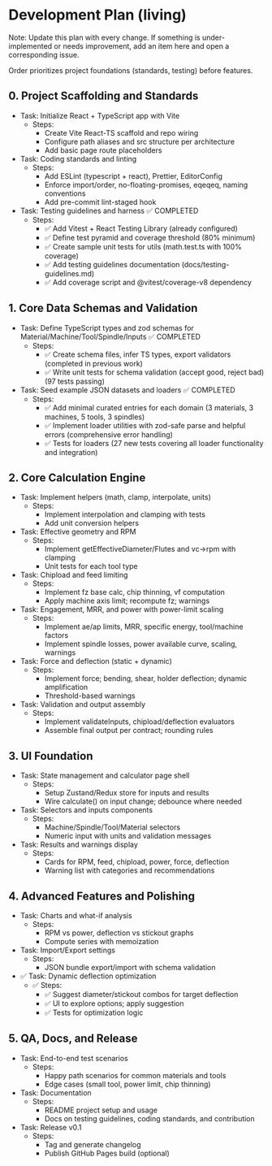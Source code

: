 # Development Plan (living)

Note: Update this plan with every change. If something is under-implemented or needs improvement, add an item here and open a corresponding issue.

Order prioritizes project foundations (standards, testing) before features.

## 0. Project Scaffolding and Standards
- Task: Initialize React + TypeScript app with Vite
  - Steps:
    - Create Vite React-TS scaffold and repo wiring
    - Configure path aliases and src structure per architecture
    - Add basic page route placeholders
- Task: Coding standards and linting
  - Steps:
    - Add ESLint (typescript + react), Prettier, EditorConfig
    - Enforce import/order, no-floating-promises, eqeqeq, naming conventions
    - Add pre-commit lint-staged hook
- Task: Testing guidelines and harness ✅ COMPLETED
  - Steps:
    - ✅ Add Vitest + React Testing Library (already configured)
    - ✅ Define test pyramid and coverage threshold (80% minimum)
    - ✅ Create sample unit tests for utils (math.test.ts with 100% coverage)
    - ✅ Add testing guidelines documentation (docs/testing-guidelines.md)
    - ✅ Add coverage script and @vitest/coverage-v8 dependency

## 1. Core Data Schemas and Validation
- Task: Define TypeScript types and zod schemas for Material/Machine/Tool/Spindle/Inputs ✅ COMPLETED
  - Steps:
    - ✅ Create schema files, infer TS types, export validators (completed in previous work)
    - ✅ Write unit tests for schema validation (accept good, reject bad) (97 tests passing)
- Task: Seed example JSON datasets and loaders ✅ COMPLETED
  - Steps:
    - ✅ Add minimal curated entries for each domain (3 materials, 3 machines, 5 tools, 3 spindles)
    - ✅ Implement loader utilities with zod-safe parse and helpful errors (comprehensive error handling)
    - ✅ Tests for loaders (27 new tests covering all loader functionality and integration)

## 2. Core Calculation Engine
- Task: Implement helpers (math, clamp, interpolate, units)
  - Steps:
    - Implement interpolation and clamping with tests
    - Add unit conversion helpers
- Task: Effective geometry and RPM
  - Steps:
    - Implement getEffectiveDiameter/Flutes and vc→rpm with clamping
    - Unit tests for each tool type
- Task: Chipload and feed limiting
  - Steps:
    - Implement fz base calc, chip thinning, vf computation
    - Apply machine axis limit; recompute fz; warnings
- Task: Engagement, MRR, and power with power-limit scaling
  - Steps:
    - Implement ae/ap limits, MRR, specific energy, tool/machine factors
    - Implement spindle losses, power available curve, scaling, warnings
- Task: Force and deflection (static + dynamic)
  - Steps:
    - Implement force; bending, shear, holder deflection; dynamic amplification
    - Threshold-based warnings
- Task: Validation and output assembly
  - Steps:
    - Implement validateInputs, chipload/deflection evaluators
    - Assemble final output per contract; rounding rules

## 3. UI Foundation
- Task: State management and calculator page shell
  - Steps:
    - Setup Zustand/Redux store for inputs and results
    - Wire calculate() on input change; debounce where needed
- Task: Selectors and inputs components
  - Steps:
    - Machine/Spindle/Tool/Material selectors
    - Numeric input with units and validation messages
- Task: Results and warnings display
  - Steps:
    - Cards for RPM, feed, chipload, power, force, deflection
    - Warning list with categories and recommendations

## 4. Advanced Features and Polishing
- Task: Charts and what-if analysis
  - Steps:
    - RPM vs power, deflection vs stickout graphs
    - Compute series with memoization
- Task: Import/Export settings
  - Steps:
    - JSON bundle export/import with schema validation
- ✅ Task: Dynamic deflection optimization
  - ✅ Steps:
    - ✅ Suggest diameter/stickout combos for target deflection
    - ✅ UI to explore options; apply suggestion
    - ✅ Tests for optimization logic

## 5. QA, Docs, and Release
- Task: End-to-end test scenarios
  - Steps:
    - Happy path scenarios for common materials and tools
    - Edge cases (small tool, power limit, chip thinning)
- Task: Documentation
  - Steps:
    - README project setup and usage
    - Docs on testing guidelines, coding standards, and contribution
- Task: Release v0.1
  - Steps:
    - Tag and generate changelog
    - Publish GitHub Pages build (optional)
